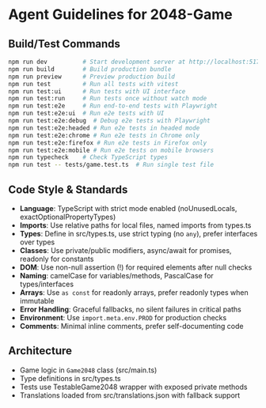 # Agent Guidelines for 2048-Game

## Build/Test Commands
```bash
npm run dev          # Start development server at http://localhost:5173
npm run build        # Build production bundle 
npm run preview      # Preview production build
npm run test         # Run all tests with vitest
npm run test:ui      # Run tests with UI interface
npm run test:run     # Run tests once without watch mode
npm run test:e2e     # Run end-to-end tests with Playwright
npm run test:e2e:ui  # Run e2e tests with UI
npm run test:e2e:debug  # Debug e2e tests with Playwright
npm run test:e2e:headed # Run e2e tests in headed mode
npm run test:e2e:chrome # Run e2e tests in Chrome only
npm run test:e2e:firefox # Run e2e tests in Firefox only
npm run test:e2e:mobile # Run e2e tests on mobile browsers
npm run typecheck    # Check TypeScript types
npm run test -- tests/game.test.ts  # Run single test file
```

## Code Style & Standards
- **Language**: TypeScript with strict mode enabled (noUnusedLocals, exactOptionalPropertyTypes)
- **Imports**: Use relative paths for local files, named imports from types.ts
- **Types**: Define in src/types.ts, use strict typing (no `any`), prefer interfaces over types
- **Classes**: Use private/public modifiers, async/await for promises, readonly for constants
- **DOM**: Use non-null assertion (!) for required elements after null checks
- **Naming**: camelCase for variables/methods, PascalCase for types/interfaces
- **Arrays**: Use `as const` for readonly arrays, prefer readonly types when immutable
- **Error Handling**: Graceful fallbacks, no silent failures in critical paths
- **Environment**: Use `import.meta.env.PROD` for production checks
- **Comments**: Minimal inline comments, prefer self-documenting code

## Architecture
- Game logic in `Game2048` class (src/main.ts)
- Type definitions in src/types.ts  
- Tests use TestableGame2048 wrapper with exposed private methods
- Translations loaded from src/translations.json with fallback support
